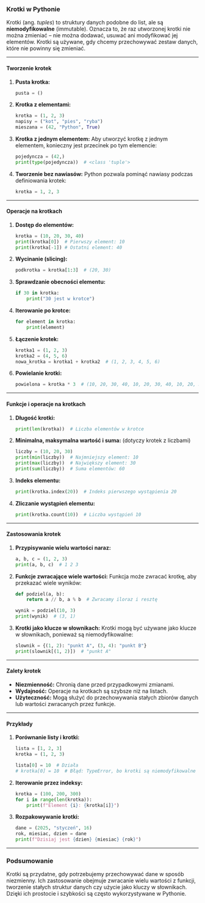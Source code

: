 ### Krotki w Pythonie

Krotki (ang. *tuples*) to struktury danych podobne do list, ale są **niemodyfikowalne** (immutable). Oznacza to, że raz utworzonej krotki nie można zmieniać – nie można dodawać, usuwać ani modyfikować jej elementów. Krotki są używane, gdy chcemy przechowywać zestaw danych, które nie powinny się zmieniać.

---

#### **Tworzenie krotek**

1. **Pusta krotka:**
   ```python
   pusta = ()
   ```

2. **Krotka z elementami:**
   ```python
   krotka = (1, 2, 3)
   napisy = ("kot", "pies", "ryba")
   mieszana = (42, "Python", True)
   ```

3. **Krotka z jednym elementem:**
   Aby utworzyć krotkę z jednym elementem, konieczny jest przecinek po tym elemencie:
   ```python
   pojedyncza = (42,)
   print(type(pojedyncza))  # <class 'tuple'>
   ```

4. **Tworzenie bez nawiasów:**
   Python pozwala pominąć nawiasy podczas definiowania krotek:
   ```python
   krotka = 1, 2, 3
   ```

---

#### **Operacje na krotkach**

1. **Dostęp do elementów:**
   ```python
   krotka = (10, 20, 30, 40)
   print(krotka[0])  # Pierwszy element: 10
   print(krotka[-1]) # Ostatni element: 40
   ```

2. **Wycinanie (slicing):**
   ```python
   podkrotka = krotka[1:3]  # (20, 30)
   ```

3. **Sprawdzanie obecności elementu:**
   ```python
   if 30 in krotka:
       print("30 jest w krotce")
   ```

4. **Iterowanie po krotce:**
   ```python
   for element in krotka:
       print(element)
   ```

5. **Łączenie krotek:**
   ```python
   krotka1 = (1, 2, 3)
   krotka2 = (4, 5, 6)
   nowa_krotka = krotka1 + krotka2  # (1, 2, 3, 4, 5, 6)
   ```

6. **Powielanie krotki:**
   ```python
   powielona = krotka * 3  # (10, 20, 30, 40, 10, 20, 30, 40, 10, 20, 30, 40)
   ```

---

#### **Funkcje i operacje na krotkach**

1. **Długość krotki:**
   ```python
   print(len(krotka))  # Liczba elementów w krotce
   ```

2. **Minimalna, maksymalna wartość i suma:**
   (dotyczy krotek z liczbami)
   ```python
   liczby = (10, 20, 30)
   print(min(liczby))  # Najmniejszy element: 10
   print(max(liczby))  # Największy element: 30
   print(sum(liczby))  # Suma elementów: 60
   ```

3. **Indeks elementu:**
   ```python
   print(krotka.index(20))  # Indeks pierwszego wystąpienia 20
   ```

4. **Zliczanie wystąpień elementu:**
   ```python
   print(krotka.count(10))  # Liczba wystąpień 10
   ```

---

#### **Zastosowania krotek**

1. **Przypisywanie wielu wartości naraz:**
   ```python
   a, b, c = (1, 2, 3)
   print(a, b, c)  # 1 2 3
   ```

2. **Funkcje zwracające wiele wartości:**
   Funkcja może zwracać krotkę, aby przekazać wiele wyników:
   ```python
   def podziel(a, b):
       return a // b, a % b  # Zwracamy iloraz i resztę

   wynik = podziel(10, 3)
   print(wynik)  # (3, 1)
   ```

3. **Krotki jako klucze w słownikach:**
   Krotki mogą być używane jako klucze w słownikach, ponieważ są niemodyfikowalne:
   ```python
   slownik = {(1, 2): "punkt A", (3, 4): "punkt B"}
   print(slownik[(1, 2)])  # "punkt A"
   ```

---

#### **Zalety krotek**

- **Niezmienność:** Chronią dane przed przypadkowymi zmianami.
- **Wydajność:** Operacje na krotkach są szybsze niż na listach.
- **Użyteczność:** Mogą służyć do przechowywania stałych zbiorów danych lub wartości zwracanych przez funkcje.

---

#### **Przykłady**

1. **Porównanie listy i krotki:**
   ```python
   lista = [1, 2, 3]
   krotka = (1, 2, 3)

   lista[0] = 10  # Działa
   # krotka[0] = 10  # Błąd: TypeError, bo krotki są niemodyfikowalne
   ```

2. **Iterowanie przez indeksy:**
   ```python
   krotka = (100, 200, 300)
   for i in range(len(krotka)):
       print(f"Element {i}: {krotka[i]}")
   ```

3. **Rozpakowywanie krotki:**
   ```python
   dane = (2025, "styczeń", 16)
   rok, miesiac, dzien = dane
   print(f"Dzisiaj jest {dzien} {miesiac} {rok}")
   ```

---

### Podsumowanie

Krotki są przydatne, gdy potrzebujemy przechowywać dane w sposób niezmienny. Ich zastosowanie obejmuje zwracanie wielu wartości z funkcji, tworzenie stałych struktur danych czy użycie jako kluczy w słownikach. Dzięki ich prostocie i szybkości są często wykorzystywane w Pythonie.
